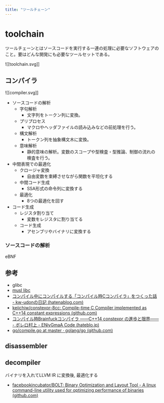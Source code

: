 ```yaml
---
title: "ツールチェーン"
---
```


# toolchain

ツールチェーンとはソースコードを実行する一連の処理に必要なソフトウェアのこと。要はどんな開発にも必要なツールセットである。

![[toolchain.svg]]

## コンパイラ

![[compiler.svg]]
- ソースコードの解析
	- 字句解析
		- 文字列をトークン列に変換。
	- プリプロセス
		- マクロやヘッダファイルの読み込みなどの前処理を行う。
	- 構文解析
		- トークン列を抽象構文木に変換。
	- 意味解析
		- 静的意味の解析。変数のスコープや型検査・型推論、制御の流れの検査を行う。
- 中間表現での最適化
	- クロージャ変換
		- 自由変数を束縛させながら関数を平坦化する
	- 中間コード生成
		- SSA形式の命令列に変換する
	- 最適化
		- 8つの最適化を回す
- コード生成
	- レジスタ割り当て
		- 変数をレジスタに割り当てる
	- コード生成
		- アセンブリやバイナリに変換する

### ソースコードの解析
eBNF


## 参考

- glibc
- [musl libc](https://musl.libc.org/)
- [コンパイル中にコンパイルする「コンパイル時Cコンパイラ」をつくった話 - kw-udonの日記 (hatenablog.com)](https://kw-udon.hatenablog.com/entry/2016/12/03/201722)
- [keiichiw/constexpr-8cc: Compile-time C Compiler implemented as C++14 constant expressions (github.com)](https://github.com/keiichiw/constexpr-8cc) 
- [コンパイル時Brainfuckコンパイラ ――C++14 constexpr の進歩と限界―― - ボレロ村上 - ENiyGmaA Code (hateblo.jp)](https://boleros.hateblo.jp/entry/2014/12/24/065155)
- [go/compile.go at master · golang/go (github.com)](https://github.com/golang/go/blob/master/src/cmd/compile/internal/ssa/compile.go#L331)

## disassembler

## decompiler

バイナリを入れてLLVM IR に変換後, 最適化する
- [facebookincubator/BOLT: Binary Optimization and Layout Tool - A linux command-line utility used for optimizing performance of binaries (github.com)](https://github.com/facebookincubator/BOLT)
